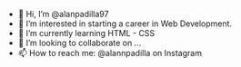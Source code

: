 - 👋 Hi, I’m @alanpadilla97
- 👀 I’m interested in starting a career in Web Development.
- 🌱 I’m currently learning HTML - CSS
- 💞️ I’m looking to collaborate on ...
- 📫 How to reach me: @alannpadilla on Instagram

<!---
alanpadilla97/alanpadilla97 is a ✨ special ✨ repository because its `README.md` (this file) appears on your GitHub profile.
You can click the Preview link to take a look at your changes.
--->
